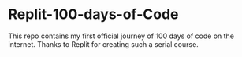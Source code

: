 # Replit-100-days-of-Code
This repo contains my first official journey of 100 days of code on the internet.
Thanks to Replit for creating such a serial course.
